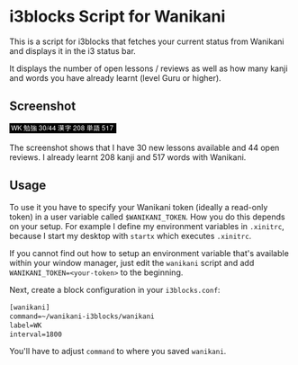 # i3blocks Script for Wanikani

This is a script for i3blocks that fetches your current status from Wanikani
and displays it in the i3 status bar.

It displays the number of open lessons / reviews as well as how many
kanji and words you have already learnt (level Guru or higher).


## Screenshot

![Wanikani i3 Status](screenshot.png)

The screenshot shows that I have 30 new lessons available and 44 open reviews.
I already learnt 208 kanji and 517 words with Wanikani.


## Usage

To use it you have to specify your Wanikani token (ideally a read-only token)
in a user variable called `$WANIKANI_TOKEN`. How you do this depends on your
setup. For example I define my environment variables in `.xinitrc`, because
I start my desktop with `startx` which executes `.xinitrc`.

If you cannot find out how to setup an environment variable that's available
within your window manager, just edit the `wanikani` script and add
`WANIKANI_TOKEN=<your-token>` to the beginning.

Next, create a block configuration in your `i3blocks.conf`:

```
[wanikani]
command=~/wanikani-i3blocks/wanikani
label=WK
interval=1800
```

You'll have to adjust `command` to where you saved `wanikani`.

